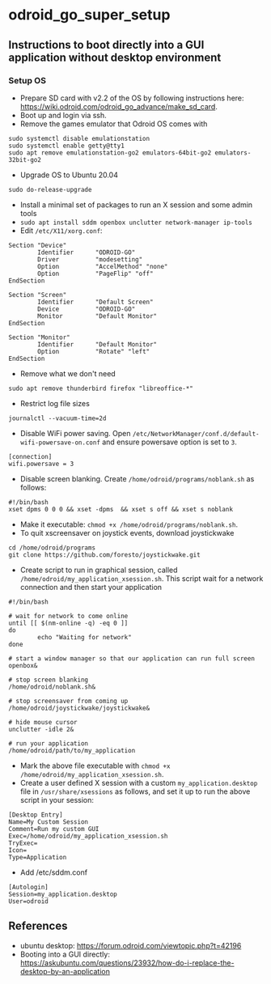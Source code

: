 # odroid_go_super_setup

## Instructions to boot directly into a GUI application without desktop environment

### Setup OS
- Prepare SD card with v2.2 of the OS by following instructions here: https://wiki.odroid.com/odroid_go_advance/make_sd_card.
- Boot up and login via ssh.
- Remove the games emulator that Odroid OS comes with
```
sudo systemctl disable emulationstation
sudo systemctl enable getty@tty1
sudo apt remove emulationstation-go2 emulators-64bit-go2 emulators-32bit-go2
```
- Upgrade OS to Ubuntu 20.04
```
sudo do-release-upgrade
```
- Install a minimal set of packages to run an X session and some admin tools
- `sudo apt install sddm openbox unclutter network-manager ip-tools`
- Edit `/etc/X11/xorg.conf`:
```
Section "Device"
        Identifier      "ODROID-GO"
        Driver          "modesetting"
        Option          "AccelMethod" "none"
        Option          "PageFlip" "off"
EndSection

Section "Screen"
        Identifier      "Default Screen"
        Device          "ODROID-GO"
        Monitor         "Default Monitor"
EndSection

Section "Monitor"
        Identifier      "Default Monitor"
        Option          "Rotate" "left"
EndSection
```
- Remove what we don't need
```
sudo apt remove thunderbird firefox "libreoffice-*"
```
- Restrict log file sizes
```
journalctl --vacuum-time=2d
```
- Disable WiFi power saving. Open `/etc/NetworkManager/conf.d/default-wifi-powersave-on.conf` and
  ensure powersave option is set to `3`.
```
[connection]
wifi.powersave = 3
```
- Disable screen blanking. Create `/home/odroid/programs/noblank.sh` as follows:
```
#!/bin/bash
xset dpms 0 0 0 && xset -dpms  && xset s off && xset s noblank
```
- Make it executable: `chmod +x /home/odroid/programs/noblank.sh`.
- To quit xscreensaver on joystick events, download joystickwake
```
cd /home/odroid/programs
git clone https://github.com/foresto/joystickwake.git
```
- Create script to run in graphical session, called `/home/odroid/my_application_xsession.sh`. This 
script wait for a network connection and then start your application
```
#!/bin/bash

# wait for network to come online
until [[ $(nm-online -q) -eq 0 ]]
do
        echo "Waiting for network"
done

# start a window manager so that our application can run full screen
openbox&

# stop screen blanking
/home/odroid/noblank.sh&

# stop screensaver from coming up
/home/odroid/joystickwake/joystickwake&

# hide mouse cursor
unclutter -idle 2&

# run your application
/home/odroid/path/to/my_application
```
- Mark the above file executable with `chmod +x /home/odroid/my_application_xsession.sh`.
- Create a user defined X session with a custom `my_application.desktop` file in 
`/usr/share/xsessions` as follows, and set it up to run the above script in your session:
```
[Desktop Entry]
Name=My Custom Session
Comment=Run my custom GUI 
Exec=/home/odroid/my_application_xsession.sh
TryExec=
Icon=
Type=Application
```
- Add /etc/sddm.conf
```
[Autologin]
Session=my_application.desktop
User=odroid
```
## References
- ubuntu desktop: https://forum.odroid.com/viewtopic.php?t=42196
- Booting into a GUI directly: https://askubuntu.com/questions/23932/how-do-i-replace-the-desktop-by-an-application

